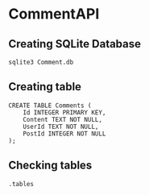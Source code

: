 # CommentAPI

## Creating SQLite Database
```
sqlite3 Comment.db
```
## Creating table
```
CREATE TABLE Comments (
    Id INTEGER PRIMARY KEY,
    Content TEXT NOT NULL,
    UserId TEXT NOT NULL,
    PostId INTEGER NOT NULL
);
```
## Checking tables 
```
.tables
```
